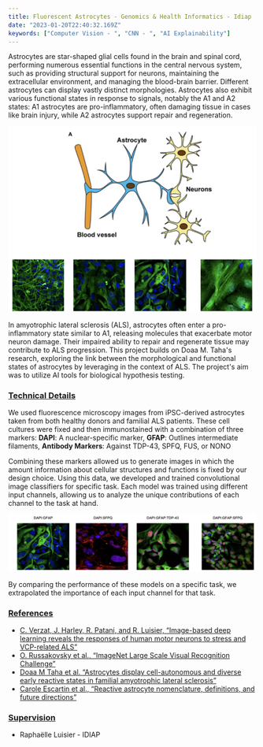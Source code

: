 ```yaml
---
title: Fluorescent Astrocytes - Genomics & Health Informatics - Idiap  
date: "2023-01-20T22:40:32.169Z"  
keywords: ["Computer Vision - ", "CNN - ", "AI Explainability"]  
---
```


Astrocytes are star-shaped glial cells found in the brain and spinal cord, performing numerous essential functions in the central nervous system, such as providing structural support for neurons, maintaining the extracellular environment, and managing the blood-brain barrier. Different astrocytes can display vastly distinct morphologies. Astrocytes also exhibit various functional states in response to signals, notably the A1 and A2 states: A1 astrocytes are pro-inflammatory, often damaging tissue in cases like brain injury, while A2 astrocytes support repair and regeneration.

![Astrocytes](Glia.png)

In amyotrophic lateral sclerosis (ALS), astrocytes often enter a pro-inflammatory state similar to A1, releasing molecules that exacerbate motor neuron damage. Their impaired ability to repair and regenerate tissue may contribute to ALS progression. This project builds on Doaa M. Taha's research, exploring the link between the morphological and functional states of astrocytes by leveraging in the context of ALS. The project's aim was to utilize AI tools for biological hypothesis testing.

### <ins>Technical Details</ins>
We  used fluorescence microscopy images from iPSC-derived astrocytes taken from both healthy donors and familial ALS patients. These cell cultures were fixed and then immunostained with a combination of three markers: **DAPI**: A nuclear-specific marker, **GFAP**: Outlines intermediate filaments, **Antibody Markers**: Against TDP-43, SPFQ, FUS, or NONO

Combining these markers allowed us to generate images in which the amount information about cellular structures and functions is fixed by our design choice. Using this data, we developed and trained convolutional image classifiers for specific task. Each model was trained using different input channels, allowing us to analyze the unique contributions of each channel to the task at hand.


![Channel Images](channels.png)

By comparing the performance of these models on a specific task, we extrapolated the importance of each input channel for that task.

### <ins>References</ins>
- [C. Verzat, J. Harley, R. Patani, and R. Luisier, “Image-based deep learning reveals the responses of human motor neurons to stress and VCP-related ALS”](https://onlinelibrary.wiley.com/doi/pdf/10.1111/nan.12770)
- [O. Russakovsky et al., “ImageNet Large Scale Visual Recognition Challenge”](http://arxiv.org/abs/1409.0575)
- [Doaa M Taha et al. “Astrocytes display cell-autonomous and diverse early reactive states in familial amyotrophic lateral sclerosis”](https://academic.oup.com/brain/article/145/2/481/6510848)
- [Carole Escartin et al., “Reactive astrocyte nomenclature, definitions, and future directions”](https://www.nature.com/articles/s41593-020-00783-4)

### <ins>Supervision</ins>
- Raphaëlle Luisier - IDIAP
